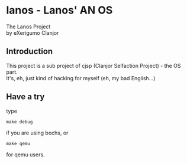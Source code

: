 lanos - Lanos' AN OS
======================================================================
The Lanos Project<br>
by eXerigumo Clanjor

Introduction
------------------------------------------------------------
This project is a sub project of cjsp (Clanjor Selfaction Project) -
the OS part.<br>
It's, eh, just kind of hacking for myself (eh, my bad English...)

Have a try
------------------------------------------------------------
type

	make debug

if you are using bochs, or

	make qemu

for qemu users.

